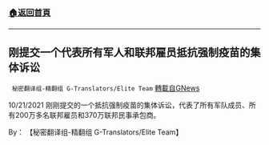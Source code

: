 ###  [:house:返回首頁](https://github.com/ourhimalayas/txt)
---


## 刚提交一个代表所有军人和联邦雇员抵抗强制疫苗的集体诉讼
` 秘密翻译组-精翻组 G-Translators/Elite Team` [轉載自GNews](https://gnews.org/zh-hans/1616524/)

10/21/2021 刚刚提交的一个抵抗强制疫苗的集体诉讼，代表了所有军队成员、所有200万多名联邦雇员和370万联邦民事承包商。

By： 【秘密翻译组-精翻组 G-Translators/Elite Team】
